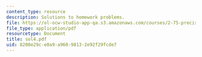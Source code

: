 ```yaml
---
content_type: resource
description: Solutions to homework problems.
file: https://ol-ocw-studio-app-qa.s3.amazonaws.com/courses/2-75-precision-machine-design-fall-2001/8200e29ce0a9a96098132e92f29fcde7_sol4.pdf
file_type: application/pdf
resourcetype: Document
title: sol4.pdf
uid: 8200e29c-e0a9-a960-9813-2e92f29fcde7
---
```

